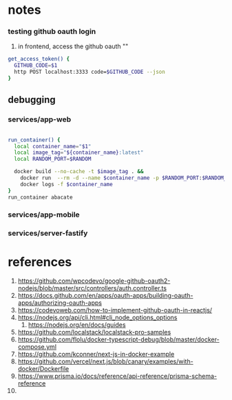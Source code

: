 # notes

### testing github oauth login

1. in frontend, access the github oauth ""

```bash
get_access_token() {
  GITHUB_CODE=$1
  http POST localhost:3333 code=$GITHUB_CODE --json
}
```

## debugging

### services/app-web

```bash

run_container() {
  local container_name="$1"
  local image_tag="${container_name}:latest"
  local RANDOM_PORT=$RANDOM

  docker build --no-cache -t $image_tag . &&
    docker run  --rm -d --name $container_name -p $RANDOM_PORT:$RANDOM_PORT $image_tag &&
    docker logs -f $container_name
}
run_container abacate
```

### services/app-mobile

### services/server-fastify

# references

1. https://github.com/wpcodevo/google-github-oauth2-nodejs/blob/master/src/controllers/auth.controller.ts
2. https://docs.github.com/en/apps/oauth-apps/building-oauth-apps/authorizing-oauth-apps
3. https://codevoweb.com/how-to-implement-github-oauth-in-reactjs/
4. https://nodejs.org/api/cli.html#cli_node_options_options
   1. https://nodejs.org/en/docs/guides
5. https://github.com/localstack/localstack-pro-samples
6. https://github.com/flolu/docker-typescript-debug/blob/master/docker-compose.yml
7. https://github.com/kconner/next-js-in-docker-example
8. https://github.com/vercel/next.js/blob/canary/examples/with-docker/Dockerfile
9. https://www.prisma.io/docs/reference/api-reference/prisma-schema-reference
10. 